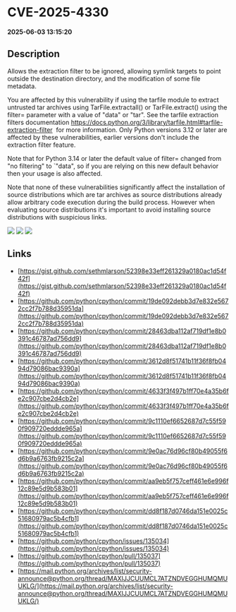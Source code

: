 # CVE-2025-4330

**2025-06-03 13:15:20**

## Description
Allows the extraction filter to be ignored, allowing symlink targets to point outside the destination directory, and the modification of some file metadata.


You are affected by this vulnerability if using the tarfile module to extract untrusted tar archives using TarFile.extractall() or TarFile.extract() using the filter= parameter with a value of "data" or "tar". See the tarfile  extraction filters documentation https://docs.python.org/3/library/tarfile.html#tarfile-extraction-filter  for more information. Only Python versions 3.12 or later are affected by these vulnerabilities, earlier versions don't include the extraction filter feature.

Note that for Python 3.14 or later the default value of filter= changed from "no filtering" to `"data", so if you are relying on this new default behavior then your usage is also affected.

Note that none of these vulnerabilities significantly affect the installation of source distributions which are tar archives as source distributions already allow arbitrary code execution during the build process. However when evaluating source distributions it's important to avoid installing source distributions with suspicious links.

![](https://img.shields.io/static/v1?label=Score&message=7.5&color=red)
![](https://img.shields.io/static/v1?label=Severity&message=HIGH&color=red)
![](https://img.shields.io/static/v1?label=CWE&message=Traversal&color=green)

## Links
- [https://gist.github.com/sethmlarson/52398e33eff261329a0180ac1d54f42f](https://gist.github.com/sethmlarson/52398e33eff261329a0180ac1d54f42f)
- [https://github.com/python/cpython/commit/19de092debb3d7e832e5672cc2f7b788d35951da](https://github.com/python/cpython/commit/19de092debb3d7e832e5672cc2f7b788d35951da)
- [https://github.com/python/cpython/commit/28463dba112af719df1e8b0391c46787ad756dd9](https://github.com/python/cpython/commit/28463dba112af719df1e8b0391c46787ad756dd9)
- [https://github.com/python/cpython/commit/3612d8f51741b11f36f8fb0494d79086bac9390a](https://github.com/python/cpython/commit/3612d8f51741b11f36f8fb0494d79086bac9390a)
- [https://github.com/python/cpython/commit/4633f3f497b1ff70e4a35b6fe2c907cbe2d4cb2e](https://github.com/python/cpython/commit/4633f3f497b1ff70e4a35b6fe2c907cbe2d4cb2e)
- [https://github.com/python/cpython/commit/9c1110ef6652687d7c55f590f909720eddde965a](https://github.com/python/cpython/commit/9c1110ef6652687d7c55f590f909720eddde965a)
- [https://github.com/python/cpython/commit/9e0ac76d96cf80b49055f6d6b9a6763fb9215c2a](https://github.com/python/cpython/commit/9e0ac76d96cf80b49055f6d6b9a6763fb9215c2a)
- [https://github.com/python/cpython/commit/aa9eb5f757ceff461e6e996f12c89e5d9b583b01](https://github.com/python/cpython/commit/aa9eb5f757ceff461e6e996f12c89e5d9b583b01)
- [https://github.com/python/cpython/commit/dd8f187d0746da151e0025c51680979ac5b4cfb1](https://github.com/python/cpython/commit/dd8f187d0746da151e0025c51680979ac5b4cfb1)
- [https://github.com/python/cpython/issues/135034](https://github.com/python/cpython/issues/135034)
- [https://github.com/python/cpython/pull/135037](https://github.com/python/cpython/pull/135037)
- [https://mail.python.org/archives/list/security-announce@python.org/thread/MAXIJJCUUMCL7ATZNDVEGGHUMQMUUKLG/](https://mail.python.org/archives/list/security-announce@python.org/thread/MAXIJJCUUMCL7ATZNDVEGGHUMQMUUKLG/)
